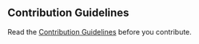## Contribution Guidelines
Read the [Contribution Guidelines](CONTRIBUTING.md) before you contribute.
